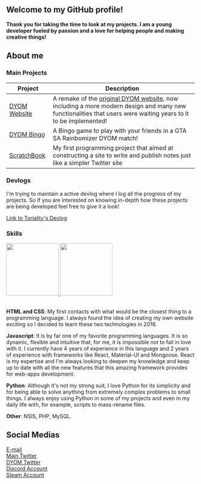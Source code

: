 ## Welcome to my GitHub profile!

**Thank you for taking the time to look at my projects. I am a young developer fueled by passion and a love for helping people and making creative things!**

## About me

### Main Projects

| Project | Description | 
| - | - |
| [DYOM Website](https://github.com/Toriality/DYOM-Website) | A remake of the [original DYOM website](https://dyom.gtagames.nl), now including a more modern design and many new functionalities that users were waiting years to it to be implemented! |
| [DYOM Bingo](https://github.com/Toriality/DYOM-Bingo) | A Bingo game to play with your friends in a GTA SA Rainbomizer DYOM match! |
| [ScratchBook](https://github.com/Toriality/ScratchBook) | My first programming project that aimed at constructing a site to write and publish notes just like a simpler Twitter site |

### Devlogs

I'm trying to maintain a active devlog where I log all the progress of my projects. So if you are interested on knowing in-depth how these projects are being developed feel free to give it a look!

[Link to Toriality's Devlog](https://github.com/Toriality/my-devlog.git)

### Skills

<div>
  <a href="http://github.com/Toriality">
   <img height="140em"  src="https://github-readme-stats.vercel.app/api?username=toriality&count_private=true&hide=issues&show_icons=true&theme=material-palenight">
   <img height="140em"  src="https://github-readme-stats.vercel.app/api/top-langs/?username=toriality&exclude_repo=DYOM&theme=material-palenight&layout=compact">
  </a>
</div>

</br>

**HTML and CSS**: My first contacts with what would be the closest thing to a programming language. I always found the idea of creating my own website exciting so I decided to learn these two technologies in 2018.

**Javascript**: It is by far one of my favorite programming languages. It is so dynamic, flexible and intuitive that, for me, it is impossible not to fall in love with it. I currently have 4 years of experience in this language and 2 years of experience with frameworks like React, Material-UI and Mongoose. React is my expertise and I'm always looking to deepen my knowledge and keep up to date with all the new features that this amazing framework provides for web-apps development.

**Python**: Although it's not my strong suit, I love Python for its simplicity and for being able to solve anything from extremely complex problems to small things. I always enjoy using Python in some of my projects and even in my daily life with, for example, scripts to mass-rename files.

**Other**: NSIS, PHP, MySQL. 

## Social Medias

[E-mail](mailto:pcrelier@hotmail.com)</br>
[Main Twitter](https://twitter.com/Toriality1)</br>
[DYOM Twitter](https://twitter.com/OfficialDYOM)</br>
[Discord Account](https://discordapp.com/users/1014898932461080587)</br>
[Steam Account](https://steamcommunity.com/id/Toriality)
